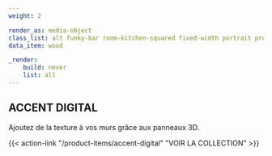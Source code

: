 ```yaml
---
weight: 2

render_as: media-object
class_list: alt funky-bar room-kitchen-squared fixed-width portrait product-item
data_item: wood

_render:
    build: never
    list: all
---
```


## ACCENT DIGITAL

Ajoutez de la texture à vos murs grâce aux panneaux 3D.

{{< action-link "/product-items/accent-digital" "VOIR LA COLLECTION" >}}
